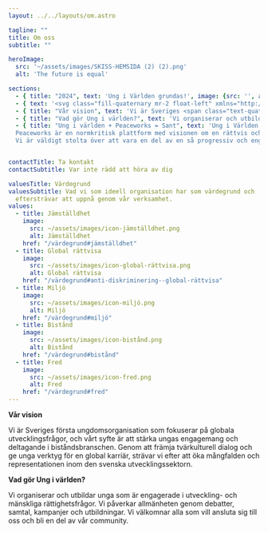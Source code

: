 ```yaml
---
layout: ../../layouts/om.astro

tagline: ""
title: Om oss
subtitle: ""

heroImage:
  src: '~/assets/images/SKISS-HEMSIDA (2) (2).png'
  alt: 'The future is equal'

sections:
  - { title: "2024", text: 'Ung i Världen grundas!', image: {src: '', alt: "", }, }
  - { text: '<svg class="fill-quaternary mr-2 float-left" xmlns="http://www.w3.org/2000/svg" shape-rendering="geometricPrecision" text-rendering="geometricPrecision" image-rendering="optimizeQuality" fill-rule="evenodd" clip-rule="evenodd" viewBox="0 0 512 512" height="48" ><path fill-rule="nonzero" d="M256 0c70.691 0 134.695 28.656 181.021 74.979C483.344 121.305 512 185.309 512 256c0 70.691-28.656 134.695-74.979 181.018C390.695 483.344 326.691 512 256 512c-70.691 0-134.695-28.656-181.018-74.982C28.656 390.695 0 326.691 0 256S28.656 121.305 74.982 74.979C121.305 28.656 185.309 0 256 0zm-10.029 160.379c0-4.319.761-8.315 2.282-11.988 1.515-3.66 3.797-6.994 6.836-9.98 3.028-2.98 6.341-5.241 9.916-6.758 3.593-1.511 7.463-2.282 11.603-2.282 4.143 0 8.006.771 11.564 2.278 3.561 1.521 6.828 3.782 9.808 6.779 2.976 2.987 5.212 6.31 6.695 9.973 1.489 3.663 2.236 7.659 2.236 11.978 0 4.195-.739 8.128-2.229 11.767-1.483 3.631-3.709 6.993-6.692 10.046-2.965 3.043-6.232 5.342-9.79 6.878-3.569 1.528-7.432 2.306-11.592 2.306-4.259 0-8.206-.764-11.834-2.278-3.604-1.522-6.913-3.807-9.892-6.832-2.973-3.046-5.209-6.383-6.685-10.032-1.486-3.646-2.226-7.596-2.226-11.855zm13.492 179.381c-1.118 4.002-3.375 11.837 3.316 11.837 1.451 0 3.299-.81 5.5-2.412 2.387-1.721 5.125-4.336 8.192-7.799 3.116-3.53 6.362-7.701 9.731-12.507 3.358-4.795 6.888-10.292 10.561-16.419a1.39 1.39 0 011.907-.484l12.451 9.237c.593.434.729 1.262.34 1.878-5.724 9.952-11.512 18.642-17.362 26.056-5.899 7.466-11.879 13.66-17.936 18.553l-.095.07c-6.057 4.908-12.269 8.602-18.634 11.077-17.713 6.86-45.682 5.742-53.691-14.929-5.062-13.054-.897-27.885 3.085-40.651l20.089-60.852c1.286-4.617 2.912-9.682 3.505-14.439.974-7.915-2.52-13.032-11.147-13.032h-17.562a1.402 1.402 0 01-1.395-1.399l.077-.484 4.617-16.801a1.39 1.39 0 011.356-1.02l89.743-2.815a1.39 1.39 0 011.434 1.34l-.063.445-38.019 125.55zm151.324-238.547C371.178 61.606 316.446 37.101 256 37.101c-60.446 0-115.174 24.501-154.784 64.112C61.606 140.822 37.101 195.554 37.101 256c0 60.446 24.505 115.178 64.115 154.784 39.606 39.61 94.338 64.115 154.784 64.115s115.178-24.505 154.787-64.115c39.611-39.61 64.112-94.338 64.112-154.784s-24.505-115.178-64.112-154.787z"/></svg> Ung i Världen bildades av grupp ungdomar med <span class="text-primary font-bold">varierande bakgrund</span> och erfarenheter. Vår gemensamma drivkraft är vår <span class="text-tertiary font-bold">passion för global utveckling</span> och vårt engagemang för mänskliga rättigheter. Många av oss har akademisk utbildning inom områden som internationell utveckling, statsvetenskap, mänskliga rättigheter och fred, och vi arbetar antingen inom privat eller offentlig sektor, FN eller är studenter. Trots våra olika vägar och erfarenheter delar vi en vision: <span class="text-secondary font-bold">att skapa en plattform för unga som vill ta plats och göra skillnad i världen.</span>', }
  - { title: "Vår vision", text: 'Vi är Sveriges <span class="text-quaternary font-bold">första ungdomsorganisation som fokuserar på globala utvecklingsfrågor</span>, och vårt syfte är att stärka ungas engagemang och deltagande i biståndsbranschen. Genom att främja tvärkulturell dialog och ge unga verktyg för en global karriär, strävar vi efter att öka mångfalden och representationen inom den svenska utvecklingssektorn. Vi arbetar särskilt för att stärka unga med <span class="text-quaternary font-bold"> migrationsbakgrund och olika socioekonomiska bakgrunder </span> genom att ge dem praktiska verktyg och kunskap för att öka deras delaktighet i policy- och utvecklingsarbete.</span> Vårt mål är att skapa en mer inkluderande och rättvis biståndssektor där fler perspektiv får ta plats och påverka framtiden.', }
  - { title: "Vad gör Ung i världen?", text: 'Vi organiserar och utbildar unga som är engagerade i utveckling- och mänskliga rättighetsfrågor. Vi <span class="text-secondary font-bold">påverkar allmänheten</span> genom debatter, samtal, kampanjer och utbildningar. <span class="text-tertiary font-bold">Vi välkomnar alla</span> som vill ansluta sig till oss och bli en del av vår community.', }
  - { title: "Ung i världen + Peaceworks = Sant", text: 'Ung i Världen är <span class="text-secondary font-bold">stolt medlem i Peaceworks</span> – en ideell och medlemsdriven ungdoms- och fredsorganisation. Det betyder att när du blir medlem i Ung i Världen, blir du samtidigt medlem i Peaceworks – ett två-i-ett-medlemskap som ger dig ännu fler möjligheter att engagera dig!
  Peaceworks är en normkritisk plattform med visionen om en rättvis och hållbar värld i fred, där unga är aktiva samhällsaktörer.
  Vi är väldigt stolta över att vara en del av en så progressiv och engagerad förening! Genom vårt medlemskap får vi möjlighet att sprida våra projekt bredare, ta del av utbildningar inom solidaritet och fred samt stärka vår ekonomiska förmåga – något som även gynnar våra medlemmar.', }


contactTitle: Ta kontakt
contactSubtitle: Var inte rädd att höra av dig

valuesTitle: Värdegrund
valuesSubtitle: Vad vi som ideell organisation har som värdegrund och
  eftersträvar att uppnå genom vår verksamhet.
values:
  - title: Jämställdhet
    image:
      src: ~/assets/images/icon-jämställdhet.png
      alt: Jämställdhet
    href: "/värdegrund#jämställdhet"
  - title: Global rättvisa
    image:
      src: ~/assets/images/icon-global-rättvisa.png
      alt: Global rättvisa
    href: "/värdegrund#anti-diskriminering--global-rättvisa"
  - title: Miljö
    image:
      src: ~/assets/images/icon-miljö.png
      alt: Miljö
    href: "/värdegrund#miljö"
  - title: Bistånd
    image:
      src: ~/assets/images/icon-bistånd.png
      alt: Bistånd
    href: "/värdegrund#bistånd"
  - title: Fred
    image:
      src: ~/assets/images/icon-fred.png
      alt: Fred
    href: "/värdegrund#fred"
---
```


**Vår vision**

Vi är Sveriges första ungdomsorganisation som fokuserar på globala utvecklingsfrågor, och vårt syfte är att stärka ungas engagemang och deltagande i biståndsbranschen. Genom att främja tvärkulturell dialog och ge unga verktyg för en global karriär, strävar vi efter att öka mångfalden och representationen inom den svenska utvecklingssektorn.

**Vad gör Ung i världen?** 

Vi organiserar och utbildar unga som är engagerade i utveckling- och mänskliga rättighetsfrågor. Vi påverkar allmänheten genom debatter, samtal, kampanjer och utbildningar. Vi välkomnar alla som vill ansluta sig till oss och bli en del av vår community. 


